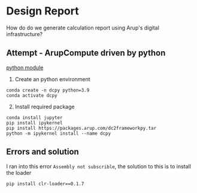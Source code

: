 # Design Report

How do do we generate calculation report using Arup's digital infrastructure? 

## Attempt - ArupCompute driven by python

[python module](https://designcheck.arup.com/docs/dc2fpy/)

1. Create an python environment 

``` shell
conda create -n dcpy python=3.9
conda activate dcpy
```
2. Install required package

``` shell
conda install jupyter 
pip install ipykernel
pip install https://packages.arup.com/dc2frameworkpy.tar
python -m ipykernel install --name dcpy
```

## Errors and solution

I ran into this error `Assembly not subscrible`, the solution to this is to install the loader

``` shell
pip install clr-loader==0.1.7
```